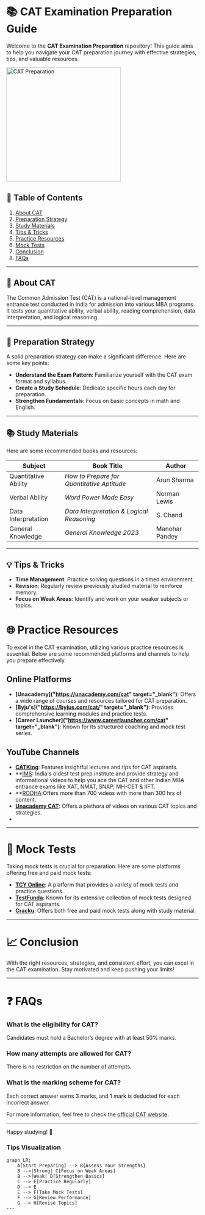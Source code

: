 # 📚 CAT Examination Preparation Guide

Welcome to the **CAT Examination Preparation** repository! This guide aims to help you navigate your CAT preparation journey with effective strategies, tips, and valuable resources.

<img src="https://admissionsmba.in/wp-content/uploads/2024/07/catexamss-1140x458.jpeg" alt="CAT Preparation" width="300" />

## 🚀 Table of Contents
1. [About CAT](#about-cat)
2. [Preparation Strategy](#preparation-strategy)
3. [Study Materials](#study-materials)
4. [Tips & Tricks](#tips--tricks)
5. [Practice Resources](#practice-resources)
6. [Mock Tests](#mock-tests)
7. [Conclusion](#conclusion)
8. [FAQs](#faqs)

---

## 📖 About CAT
The Common Admission Test (CAT) is a national-level management entrance test conducted in India for admission into various MBA programs. It tests your quantitative ability, verbal ability, reading comprehension, data interpretation, and logical reasoning.

---

## 📅 Preparation Strategy
A solid preparation strategy can make a significant difference. Here are some key points:

- **Understand the Exam Pattern**: Familiarize yourself with the CAT exam format and syllabus.
- **Create a Study Schedule**: Dedicate specific hours each day for preparation.
- **Strengthen Fundamentals**: Focus on basic concepts in math and English.

---

## 📚 Study Materials
Here are some recommended books and resources:

| Subject                 | Book Title                            | Author                |
|-------------------------|---------------------------------------|-----------------------|
| Quantitative Ability    | *How to Prepare for Quantitative Aptitude* | Arun Sharma           |
| Verbal Ability          | *Word Power Made Easy*               | Norman Lewis          |
| Data Interpretation     | *Data Interpretation & Logical Reasoning* | S. Chand              |
| General Knowledge       | *General Knowledge 2023*              | Manohar Pandey        |

---

## 💡 Tips & Tricks
- **Time Management**: Practice solving questions in a timed environment.
- **Revision**: Regularly review previously studied material to reinforce memory.
- **Focus on Weak Areas**: Identify and work on your weaker subjects or topics.

# 🌐 Practice Resources

To excel in the CAT examination, utilizing various practice resources is essential. Below are some recommended platforms and channels to help you prepare effectively.

## Online Platforms
- **[Unacademy]("https://unacademy.com/cat" target="_blank")**: Offers a wide range of courses and resources tailored for CAT preparation.
- **[Byju's]("https://byjus.com/cat/" target="_blank")**: Provides comprehensive learning modules and practice tests.
- **[Career Launcher]("https://www.careerlauncher.com/cat" target="_blank")**: Known for its structured coaching and mock test series.

## YouTube Channels
- **[CATKing]([https://www.youtube.com/c/CATKing](https://www.youtube.com/channel/UC4eEFUtZeW6iOqH8e9e0CyQ))**: Features insightful lectures and tips for CAT aspirants.
- **[IMS](https://www.youtube.com/@IMS_CAT_MBA): India's oldest test prep institute and provide strategy and informational videos to help you ace the CAT and other Indian MBA entrance exams like XAT, NMAT, SNAP, MH-CET & IIFT. 
- **[RODHA](https://www.youtube.com/channel/UCHXQiDwicRon0tRuWj6r9HA):Offers more than 700 videos with more than 300 hrs of content.
- **[Unacademy CAT](https://www.youtube.com/channel/UCA3Y8qk7dm9H3cNlWh9aIhA)**: Offers a plethora of videos on various CAT topics and strategies.
- 

---

# 🧪 Mock Tests

Taking mock tests is crucial for preparation. Here are some platforms offering free and paid mock tests:

- **[TCY Online](https://www.tcyonline.com/cat)**: A platform that provides a variety of mock tests and practice questions.
- **[TestFunda](https://www.testfunda.com/cat)**: Known for its extensive collection of mock tests designed for CAT aspirants.
- **[Cracku](https://cracku.in/cat)**: Offers both free and paid mock tests along with study material.

---

# 📈 Conclusion

With the right resources, strategies, and consistent effort, you can excel in the CAT examination. Stay motivated and keep pushing your limits!

---

# ❓ FAQs

### What is the eligibility for CAT?
Candidates must hold a Bachelor’s degree with at least 50% marks.

### How many attempts are allowed for CAT?
There is no restriction on the number of attempts.

### What is the marking scheme for CAT?
Each correct answer earns 3 marks, and 1 mark is deducted for each incorrect answer.

For more information, feel free to check the [official CAT website](https://iimcat.ac.in/).

---

Happy studying! 🚀


### Tips Visualization
```mermaid
graph LR;
    A[Start Preparing] --> B{Assess Your Strengths}
    B -->|Strong| C[Focus on Weak Areas]
    B -->|Weak| D[Strengthen Basics]
    C --> E[Practice Regularly]
    D --> E
    E --> F[Take Mock Tests]
    F --> G[Review Performance]
    G --> H[Revise Topics]
---

